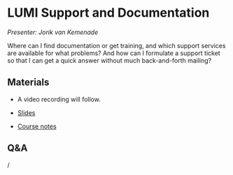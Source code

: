 # LUMI Support and Documentation

*Presenter: Jorik van Kemenade*

Where can I find documentation or get training, and which support services are 
available for what problems? And how can I formulate a support ticket so that I can
get a quick answer without much back-and-forth mailing?


## Materials

<!--
Materials will be made available after the lecture
-->

<!--
<video src="https://462000265.lumidata.eu/2day-20251020/recordings/106-Support.mp4" controls="controls"></video>
-->

-   A video recording will follow.

-   [Slides](https://462000265.lumidata.eu/2day-20251020/files/LUMI-2day-20251020-106-Support.pdf)

-   [Course notes](106-Support.md)

<!--
Archived materials on LUMI:

-   Slides: `/appl/local/training/2day-20251020/files/LUMI-2day-20251020-106-Support.pdf`

-   Recording: `/appl/local/training/2day-20251020/recordings/106-Support.mp4`
-->


## Q&A

/
